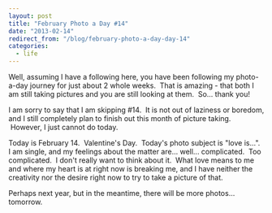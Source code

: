 ```yaml
---
layout: post
title: "February Photo a Day #14"
date: "2013-02-14"
redirect_from: "/blog/february-photo-a-day-day-14"
categories:
  - life
---
```


Well, assuming I have a following here, you have been following my photo-a-day journey for just about 2 whole weeks.  That is amazing - that both I am still taking pictures and you are still looking at them.  So... thank you!

I am sorry to say that I am skipping #14.  It is not out of laziness or boredom, and I still completely plan to finish out this month of picture taking.  However, I just cannot do today.

Today is February 14.  Valentine's Day.  Today's photo subject is "love is...".   I am single, and my feelings about the matter are... well... complicated.  Too complicated.  I don't really want to think about it.  What love means to me and where my heart is at right now is breaking me, and I have neither the creativity nor the desire right now to try to take a picture of that.

Perhaps next year, but in the meantime, there will be more photos... tomorrow.
